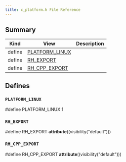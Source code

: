 ```yaml
---
title: c_platform.h File Reference
---
```


## Summary
| Kind | View | Description |
|------|------|-------------|
|define|[PLATFORM_LINUX](/game-host-adapter/c__platform_8h/#c__platform_8h_1affcc3790504b838f9ce56a008cce0950)||
|define|[RH_EXPORT](/game-host-adapter/c__platform_8h/#c__platform_8h_1ab0f7a4ccdb6515b62edbb26fd4cd0808)||
|define|[RH_CPP_EXPORT](/game-host-adapter/c__platform_8h/#c__platform_8h_1a68a63fdfa8651c29d41d40081b30c9e2)||
## Defines



### `PLATFORM_LINUX` <a id="c__platform_8h_1affcc3790504b838f9ce56a008cce0950"></a>


#define PLATFORM_LINUX 1






### `RH_EXPORT` <a id="c__platform_8h_1ab0f7a4ccdb6515b62edbb26fd4cd0808"></a>


#define RH_EXPORT __attribute__((visibility("default")))






### `RH_CPP_EXPORT` <a id="c__platform_8h_1a68a63fdfa8651c29d41d40081b30c9e2"></a>


#define RH_CPP_EXPORT __attribute__((visibility("default")))







